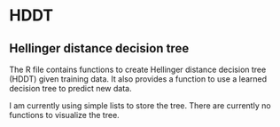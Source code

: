 # HDDT

## Hellinger distance decision tree

The R file contains functions to create Hellinger distance decision tree (HDDT) given training data.
It also provides a function to use a learned decision tree to predict new data. 

I am currently using simple lists to store the tree. There are currently no functions to visualize the tree.
